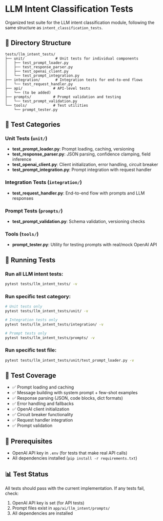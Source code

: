 # LLM Intent Classification Tests

Organized test suite for the LLM intent classification module, following the same structure as `intent_classification_tests`.

## 📁 Directory Structure

```
tests/llm_intent_tests/
├── unit/              # Unit tests for individual components
│   ├── test_prompt_loader.py
│   ├── test_response_parser.py
│   ├── test_openai_client.py
│   └── test_prompt_integration.py
├── integration/       # Integration tests for end-to-end flows
│   └── test_request_handler.py
├── api/              # API-level tests
│   └── (to be added)
├── prompts/          # Prompt validation and testing
│   └── test_prompt_validation.py
└── tools/            # Test utilities
    └── prompt_tester.py
```

## 🧪 Test Categories

### Unit Tests (`unit/`)
- **test_prompt_loader.py**: Prompt loading, caching, versioning
- **test_response_parser.py**: JSON parsing, confidence clamping, field inference
- **test_openai_client.py**: Client initialization, error handling, circuit breaker
- **test_prompt_integration.py**: Prompt integration with request handler

### Integration Tests (`integration/`)
- **test_request_handler.py**: End-to-end flow with prompts and LLM responses

### Prompt Tests (`prompts/`)
- **test_prompt_validation.py**: Schema validation, versioning checks

### Tools (`tools/`)
- **prompt_tester.py**: Utility for testing prompts with real/mock OpenAI API

## 🚀 Running Tests

### Run all LLM intent tests:
```bash
pytest tests/llm_intent_tests/ -v
```

### Run specific test category:
```bash
# Unit tests only
pytest tests/llm_intent_tests/unit/ -v

# Integration tests only
pytest tests/llm_intent_tests/integration/ -v

# Prompt tests only
pytest tests/llm_intent_tests/prompts/ -v
```

### Run specific test file:
```bash
pytest tests/llm_intent_tests/unit/test_prompt_loader.py -v
```

## 📝 Test Coverage

- ✅ Prompt loading and caching
- ✅ Message building with system prompt + few-shot examples
- ✅ Response parsing (JSON, code blocks, dict formats)
- ✅ Error handling and fallbacks
- ✅ OpenAI client initialization
- ✅ Circuit breaker functionality
- ✅ Request handler integration
- ✅ Prompt validation

## 🔧 Prerequisites

- OpenAI API key in `.env` (for tests that make real API calls)
- All dependencies installed (`pip install -r requirements.txt`)

## 📊 Test Status

All tests should pass with the current implementation. If any tests fail, check:
1. OpenAI API key is set (for API tests)
2. Prompt files exist in `app/ai/llm_intent/prompts/`
3. All dependencies are installed

